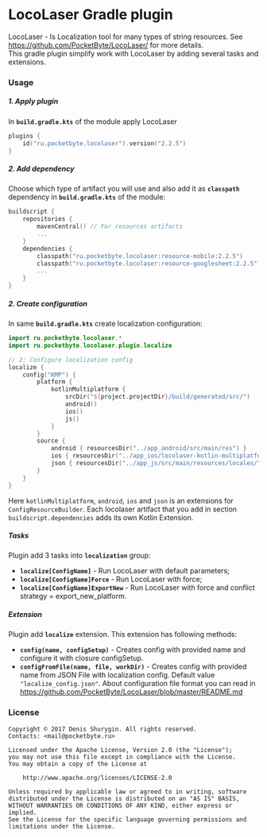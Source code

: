 # LocoLaser Gradle plugin
LocoLaser - Is Localization tool for many types of string resources. See https://github.com/PocketByte/LocoLaser/ for more details.  
This gradle plugin simplify work with LocoLaser by adding several tasks and extensions.
### Usage
##### 1. Apply plugin
In **`build.gradle.kts`** of the module apply LocoLaser
```kotlin
plugins {
    id("ru.pocketbyte.locolaser").version("2.2.5")
}
```
##### 2. Add dependency
Choose which type of artifact you will use and also add it as **`classpath`** dependency in **`build.gradle.kts`** of the module:
```kotlin
buildscript {
    repositories {
        mavenCentral() // For resources artifacts
        ...
    }
    dependencies {
        classpath("ru.pocketbyte.locolaser:resource-mobile:2.2.5")
        classpath("ru.pocketbyte.locolaser:resource-googlesheet:2.2.5")
        ...
    }
}
```
##### 2. Create configuration
In same **`build.gradle.kts`** create localization configuration:
```kotlin
import ru.pocketbyte.locolaser.*
import ru.pocketbyte.locolaser.plugin.localize

// 2: Configure localization config
localize {
    config("KMP") {
        platform {
            kotlinMultiplatform {
                srcDir("${project.projectDir}/build/generated/src/")
                android()
                ios()
                js()
            }
        }
        source {
            android { resourcesDir("../app_android/src/main/res") }
            ios { resourcesDir("../app_ios/locolaser-kotlin-multiplatform-example/") }
            json { resourcesDir("../app_js/src/main/resources/locales/") }
        }
    }
}
```
Here `kotlinMultiplatform`, `android`, `ios` and `json` is an extensions for `ConfigResourceBuilder`.
Each locolaser artifact that you add in section `buildscript.dependencies` adds its own Kotlin Extension.

##### Tasks
Plugin add 3 tasks into **`localization`** group:
- **`localize[ConfigName]`** - Run LocoLaser with default parameters;
- **`localize[ConfigName]Force`** - Run LocoLaser with force;
- **`localize[ConfigName]ExportNew`** - Run LocoLaser with force and conflict strategy = export_new_platform.

##### Extension
Plugin add **`localize`** extension. This extension has following methods:
- **`config(name, configSetup)`** - Creates config with provided name and configure it with closure configSetup.
- **`configFromFile(name, file, workDir)`** - Creates config with provided name from JSON File with localization config. Default value `"localize_config.json"`. About configuration file format you can read in https://github.com/PocketByte/LocoLaser/blob/master/README.md

### License
```
Copyright © 2017 Denis Shurygin. All rights reserved.
Contacts: <mail@pocketbyte.ru>

Licensed under the Apache License, Version 2.0 (the "License");
you may not use this file except in compliance with the License.
You may obtain a copy of the License at

    http://www.apache.org/licenses/LICENSE-2.0

Unless required by applicable law or agreed to in writing, software
distributed under the License is distributed on an "AS IS" BASIS,
WITHOUT WARRANTIES OR CONDITIONS OF ANY KIND, either express or implied.
See the License for the specific language governing permissions and
limitations under the License.
```
